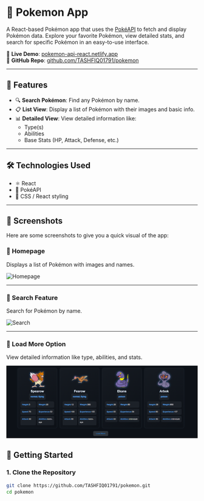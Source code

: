 # 🧢 Pokemon App

A React-based Pokémon app that uses the [PokéAPI](https://pokeapi.co/) to fetch and display Pokémon data. Explore your favorite Pokémon, view detailed stats, and search for specific Pokémon in an easy-to-use interface.

🔗 **Live Demo**: [pokemon-api-react.netlify.app](https://pokemon-api-react.netlify.app/)  
📂 **GitHub Repo**: [github.com/TASHFIQ01791/pokemon](https://github.com/TASHFIQ01791/pokemon)

---

## 🌟 Features

- 🔍 **Search Pokémon**: Find any Pokémon by name.
- 📋 **List View**: Display a list of Pokémon with their images and basic info.
- 📊 **Detailed View**: View detailed information like:
  - Type(s)
  - Abilities
  - Base Stats (HP, Attack, Defense, etc.)

---

## 🛠️ Technologies Used

- ⚛️ React
- 📡 PokéAPI
- 💅 CSS / React styling

---

## 📸 Screenshots

Here are some screenshots to give you a quick visual of the app:

### 🔹 Homepage
Displays a list of Pokémon with images and names.

![Homepage](./screenshots/homepage.png)

---

### 🔹 Search Feature
Search for Pokémon by name.

![Search](./screenshots/Screenshot_1)

---

### 🔹 Load More Option
View detailed information like type, abilities, and stats.

![Details](./screenshots/Screenshot_2.png)


## 🚀 Getting Started

### 1. Clone the Repository

```bash
git clone https://github.com/TASHFIQ01791/pokemon.git
cd pokemon
